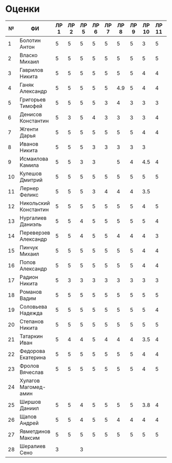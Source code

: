 # Оценки
| №  | ФИ                    | ЛР 1 | ЛР 2 | ЛР 5 | ЛР 6 | ЛР 7 | ЛР 8 | ЛР 9 | ЛР 10 | ЛР 11 | ЛР 12 | ЛР 13 | ЛР 14 | ЛР 15 | КП  | Зачет bash |
|----|-----------------------|------|------|------|------|------|------|------|-------|-------|-------|-------|-------|-------|-----|------------|
| 1  | Болотин Антон         |  5   |  5   |  5   |  5   |  5   |  5   |  5   |   3   |   5   |   4   |   5   |   5   |   4   |  5  |     4      |
| 2  | Власко Михаил         |  5   |  5   |  5   |  5   |  5   |  5   |  5   |   5   |   5   |   5   |   5   |   5   |   5   |  5  |     5      |
| 3  | Гаврилов Никита       |  5   |  5   |  5   |  5   |  5   |  5   |  5   |   4   |   4   |   4   |   4   |   5   |   5   |  5  |     5      |
| 4  | Ганяк Александр       |  5   |  5   |  5   |  5   |  5   |  4.9 |  5   |   4   |   4   |   4   |   4   |   4   |   5   |  5  |     4      |
| 5  | Григорьев Тимофей     |  5   |  5   |  5   |  5   |  3   |  4   |  3   |   3   |   3   |   3   |   3   |   3   |   3   |  4  |     5      |
| 6  | Денисов Константин    |  5   |  3   |  5   |  4   |  3   |  3   |  3   |   3   |   4   |   3   |   3   |   4   |   4   |  4  |     2      |
| 7  | Жгенти Дарья          |  5   |  5   |  5   |  5   |  5   |  5   |  5   |   4   |   4   |   4   |   3   | 4.5   |   5   |  5  |     4      |
| 8  | Иванов Никита         |  5   |  5   |  5   |  3   |  3   |  3   |  3   |   3   |       |       |       |       |       |     |     4      |
| 9  | Исмаилова Камила      |  5   |  5   |  3   |  3   |      |  5   |  4   |  4.5  |   4   |       |       |       |       |     |     4      |
| 10 | Кулешов Дмитрий       |  5   |  5   |  5   |  5   |  5   |  5   |  5   |   5   |   5   |   5   |   5   |   5   |   5   |  5  |     5      |
| 11 | Лернер Феликс         |  5   |  5   |  5   |  3   |  4   |  4   |  4   |  3.5  |       |       |       |   3   |   3   |  4  |     4      |
| 12 | Никольский Константин |  5   |  5   |  5   |  5   |  5   |  5   |  5   |   4   |   5   |   5   |   4   |   4   |   5   |  5  |     4      |
| 13 | Нургалиев  Даниэль    |  5   |  5   |  4   |  5   |  5   |  5   |  5   |   5   |   4   |   4   |   3   |   4   |   5   |  5  |     4      |
| 14 | Переверзев Александр  |  5   |  5   |  4   |  5   |  5   |  4   |  4   |   4   |   3   |   3   |   3   |   5   |   5   |  5  |     4      |
| 15 | Пинчук Михаил         |  5   |  5   |  5   |  5   |  5   |  5   |  5   |   4   |   4   |   4   |   5   |   5   |   5   |  5  |     4      |
| 16 | Попов Александр       |  5   |  5   |  5   |  5   |  5   |  5   |  5   |   4   |   4   |   5   |   4   |   5   |   5   |  5  |     4      |
| 17 | Радион Никита         |  5   |  3   |  3   |  3   |  3   |  3   |  3   |   3   |   3   |   3   |   3   |   3   |   3   |  3  |     3      |
| 18 | Романов Вадим         |  5   |  5   |  5   |  5   |  5   |  5   |  5   |   5   |   5   |   5   |   5   |   5   |   5   |  5  |     5      |
| 19 | Соловьева Надежда     |  5   |  5   |  5   |  5   |  5   |  5   |  5   |   5   |   4   |   5   |   5   |   5   |   5   |  5  |     4      |
| 20 | Степанов Никита       |  5   |  5   |  5   |  5   |  5   |  5   |  5   |   5   |   5   |   4   |   5   |   5   |   5   |  5  |     3      |
| 21 | Татаркин Иван         |  5   |  4   |  4   |  5   |  4   |  4   |  4   |  3.5  |   4   |   4   |   4   |   5   |   5   |  4  |     4      |
| 22 | Федорова Екатерина    |  5   |  5   |  5   |  5   |  5   |  5   |  5   |   4   |   4   |   4   |   4   |   5   |   5   |  5  |     4      |
| 23 | Фролов Вячеслав       |  5   |  5   |  5   |  5   |  5   |  5   |  5   |   4   |   5   |   4   |   3   |   4   |   5   |  5  |     5      |
| 24 | Хулагов Магомед-амин  |      |      |      |      |      |      |      |       |       |       |       |       |       |     |            |
| 25 | Ширшов Даниил         |  5   |  5   |  4   |  5   |  5   |  5   |  5   |  3.8  |   4   |   4   |   3   |   4   |   4   |  5  |     3      |
| 26 | Щапов Андрей          |  5   |  5   |  4   |  5   |  5   |  4   |  4   |   4   |   4   |   4   |   4   |   4   |   4   |  5  |     5      |
| 27 | Явметдинов Максим     |  5   |  5   |  5   |  5   |  5   |  5   |  5   |   5   |   5   |   5   |   5   |   5   |   5   |  5  |     5      |
| 28 | Шералиев Сено         |  3   |      |  3   |      |      |      |      |       |       |       |       |       |       |     |    2.5     | 
